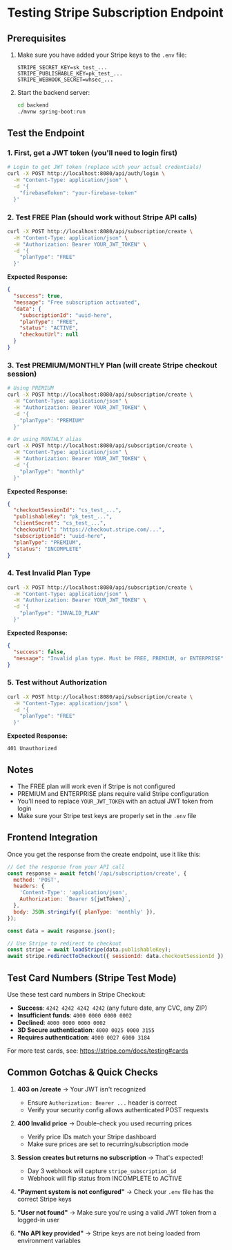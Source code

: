 # Testing Stripe Subscription Endpoint

## Prerequisites

1. Make sure you have added your Stripe keys to the `.env` file:

   ```
   STRIPE_SECRET_KEY=sk_test_...
   STRIPE_PUBLISHABLE_KEY=pk_test_...
   STRIPE_WEBHOOK_SECRET=whsec_...
   ```

2. Start the backend server:
   ```bash
   cd backend
   ./mvnw spring-boot:run
   ```

## Test the Endpoint

### 1. First, get a JWT token (you'll need to login first)

```bash
# Login to get JWT token (replace with your actual credentials)
curl -X POST http://localhost:8080/api/auth/login \
  -H "Content-Type: application/json" \
  -d '{
    "firebaseToken": "your-firebase-token"
  }'
```

### 2. Test FREE Plan (should work without Stripe API calls)

```bash
curl -X POST http://localhost:8080/api/subscription/create \
  -H "Content-Type: application/json" \
  -H "Authorization: Bearer YOUR_JWT_TOKEN" \
  -d '{
    "planType": "FREE"
  }'
```

**Expected Response:**

```json
{
  "success": true,
  "message": "Free subscription activated",
  "data": {
    "subscriptionId": "uuid-here",
    "planType": "FREE",
    "status": "ACTIVE",
    "checkoutUrl": null
  }
}
```

### 3. Test PREMIUM/MONTHLY Plan (will create Stripe checkout session)

```bash
# Using PREMIUM
curl -X POST http://localhost:8080/api/subscription/create \
  -H "Content-Type: application/json" \
  -H "Authorization: Bearer YOUR_JWT_TOKEN" \
  -d '{
    "planType": "PREMIUM"
  }'

# Or using MONTHLY alias
curl -X POST http://localhost:8080/api/subscription/create \
  -H "Content-Type: application/json" \
  -H "Authorization: Bearer YOUR_JWT_TOKEN" \
  -d '{
    "planType": "monthly"
  }'
```

**Expected Response:**

```json
{
  "checkoutSessionId": "cs_test_...",
  "publishableKey": "pk_test_...",
  "clientSecret": "cs_test_...",
  "checkoutUrl": "https://checkout.stripe.com/...",
  "subscriptionId": "uuid-here",
  "planType": "PREMIUM",
  "status": "INCOMPLETE"
}
```

### 4. Test Invalid Plan Type

```bash
curl -X POST http://localhost:8080/api/subscription/create \
  -H "Content-Type: application/json" \
  -H "Authorization: Bearer YOUR_JWT_TOKEN" \
  -d '{
    "planType": "INVALID_PLAN"
  }'
```

**Expected Response:**

```json
{
  "success": false,
  "message": "Invalid plan type. Must be FREE, PREMIUM, or ENTERPRISE"
}
```

### 5. Test without Authorization

```bash
curl -X POST http://localhost:8080/api/subscription/create \
  -H "Content-Type: application/json" \
  -d '{
    "planType": "FREE"
  }'
```

**Expected Response:**

```
401 Unauthorized
```

## Notes

- The FREE plan will work even if Stripe is not configured
- PREMIUM and ENTERPRISE plans require valid Stripe configuration
- You'll need to replace `YOUR_JWT_TOKEN` with an actual JWT token from login
- Make sure your Stripe test keys are properly set in the `.env` file

## Frontend Integration

Once you get the response from the create endpoint, use it like this:

```javascript
// Get the response from your API call
const response = await fetch('/api/subscription/create', {
  method: 'POST',
  headers: {
    'Content-Type': 'application/json',
    Authorization: `Bearer ${jwtToken}`,
  },
  body: JSON.stringify({ planType: 'monthly' }),
});

const data = await response.json();

// Use Stripe to redirect to checkout
const stripe = await loadStripe(data.publishableKey);
await stripe.redirectToCheckout({ sessionId: data.checkoutSessionId });
```

## Test Card Numbers (Stripe Test Mode)

Use these test card numbers in Stripe Checkout:

- **Success**: `4242 4242 4242 4242` (any future date, any CVC, any ZIP)
- **Insufficient funds**: `4000 0000 0000 0002`
- **Declined**: `4000 0000 0000 0002`
- **3D Secure authentication**: `4000 0025 0000 3155`
- **Requires authentication**: `4000 0027 6000 3184`

For more test cards, see: https://stripe.com/docs/testing#cards

## Common Gotchas & Quick Checks

1. **403 on /create** → Your JWT isn't recognized
   - Ensure `Authorization: Bearer ...` header is correct
   - Verify your security config allows authenticated POST requests

2. **400 Invalid price** → Double-check you used recurring prices
   - Verify price IDs match your Stripe dashboard
   - Make sure prices are set to recurring/subscription mode

3. **Session creates but returns no subscription** → That's expected!
   - Day 3 webhook will capture `stripe_subscription_id`
   - Webhook will flip status from INCOMPLETE to ACTIVE

4. **"Payment system is not configured"** → Check your `.env` file has the correct Stripe keys
5. **"User not found"** → Make sure you're using a valid JWT token from a logged-in user
6. **"No API key provided"** → Stripe keys are not being loaded from environment variables
